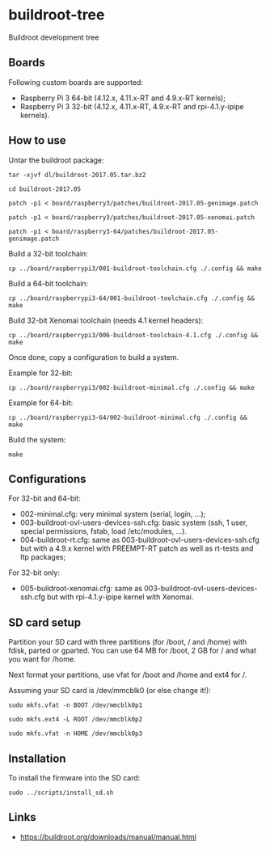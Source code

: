 # buildroot-tree

Buildroot development tree

## Boards

Following custom boards are supported:
- Raspberry Pi 3 64-bit (4.12.x, 4.11.x-RT and 4.9.x-RT kernels);
- Raspberry Pi 3 32-bit (4.12.x, 4.11.x-RT, 4.9.x-RT and rpi-4.1.y-ipipe kernels).

## How to use

Untar the buildroot package:

`tar -xjvf dl/buildroot-2017.05.tar.bz2`

`cd buildroot-2017.05`

`patch -p1 < board/raspberry3/patches/buildroot-2017.05-genimage.patch`

`patch -p1 < board/raspberry3/patches/buildroot-2017.05-xenomai.patch`

`patch -p1 < board/raspberry3-64/patches/buildroot-2017.05-genimage.patch`

Build a 32-bit toolchain:

`cp ../board/raspberrypi3/001-buildroot-toolchain.cfg ./.config && make`

Build a 64-bit toolchain:

`cp ../board/raspberrypi3-64/001-buildroot-toolchain.cfg ./.config && make`

Build 32-bit Xenomai toolchain (needs 4.1 kernel headers):

`cp ../board/raspberrypi3/006-buildroot-toolchain-4.1.cfg ./.config && make`

Once done, copy a configuration to build a system.

Example for 32-bit:

`cp ../board/raspberrypi3/002-buildroot-minimal.cfg ./.config && make`

Example for 64-bit:

`cp ../board/raspberrypi3-64/002-buildroot-minimal.cfg ./.config && make`

Build the system:

`make`

## Configurations

For 32-bit and 64-bit:
* 002-minimal.cfg: very minimal system (serial, login, ...);
* 003-buildroot-ovl-users-devices-ssh.cfg: basic system (ssh, 1 user, special permissions, fstab, load /etc/modules, ...).
* 004-buildroot-rt.cfg: same as 003-buildroot-ovl-users-devices-ssh.cfg but with a 4.9.x kernel with PREEMPT-RT patch as well as rt-tests and ltp packages;

For 32-bit only:
* 005-buildroot-xenomai.cfg: same as 003-buildroot-ovl-users-devices-ssh.cfg but with rpi-4.1.y-ipipe kernel with Xenomai.

## SD card setup

Partition your SD card with three partitions (for /boot, / and /home) with
fdisk, parted or gparted. You can use 64 MB for /boot, 2 GB for / and what you
want for /home.

Next format your partitions, use vfat for /boot and /home and ext4 for /.

Assuming your SD card is /dev/mmcblk0 (or else change it!):

`sudo mkfs.vfat -n BOOT /dev/mmcblk0p1`

`sudo mkfs.ext4 -L ROOT /dev/mmcblk0p2`

`sudo mkfs.vfat -n HOME /dev/mmcblk0p3`

## Installation

To install the firmware into the SD card:

`sudo ../scripts/install_sd.sh`

## Links

* https://buildroot.org/downloads/manual/manual.html

